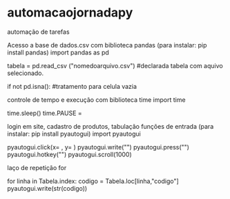 # automacaojornadapy
automação de tarefas

Acesso a base de dados.csv com biblioteca pandas
(para instalar: pip install pandas)
 import pandas as pd

 tabela = pd.read_csv ("nomedoarquivo.csv") #declarada tabela com aquivo selecionado. 

 if not pd.isna():  #tratamento para celula vazia

controle de tempo e execução com biblioteca time
 import time

 time.sleep()
 time.PAUSE =


login em site, cadastro de produtos, tabulação
funções de entrada
(para instalar: pip install pyautogui)
 import pyautogui

 pyautogui.click(x= , y= )
 pyautogui.write("")
 pyautogui.press("")
 pyautogui.hotkey("")
 pyautogui.scroll(1000)

 laço de repetição for

 for linha in Tabela.index:
    codigo = Tabela.loc[linha,"codigo"]
    pyautogui.write(str(codigo))

